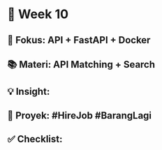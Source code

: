 # 📅 Week 10

## 🎯 Fokus: API + FastAPI + Docker

## 📚 Materi: API Matching + Search

## 💡 Insight:

## 📌 Proyek: #HireJob #BarangLagi

## ✅ Checklist:

